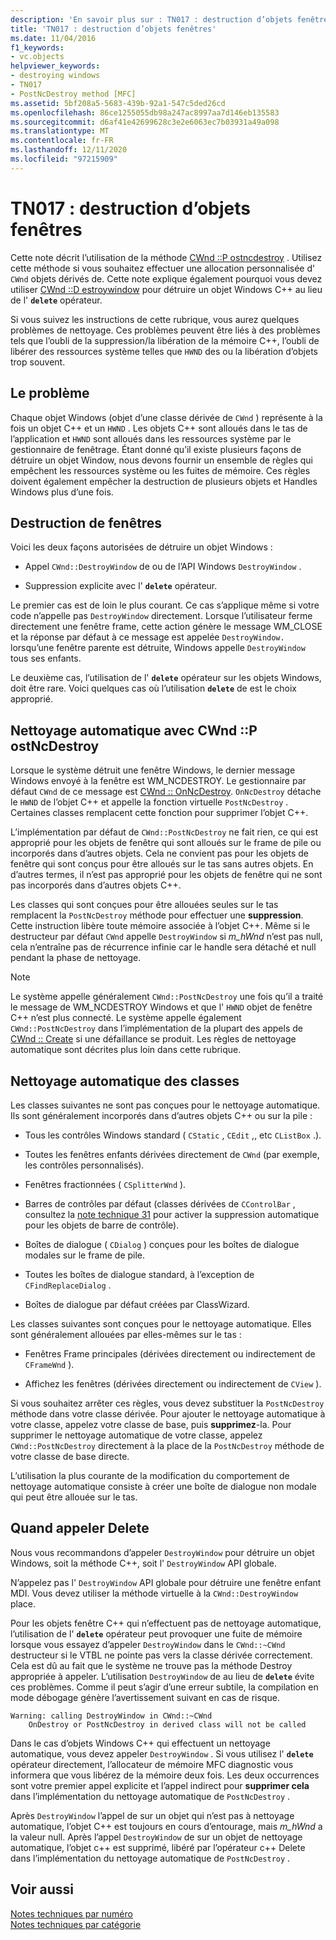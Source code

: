 ```yaml
---
description: 'En savoir plus sur : TN017 : destruction d’objets fenêtres'
title: 'TN017 : destruction d’objets fenêtres'
ms.date: 11/04/2016
f1_keywords:
- vc.objects
helpviewer_keywords:
- destroying windows
- TN017
- PostNcDestroy method [MFC]
ms.assetid: 5bf208a5-5683-439b-92a1-547c5ded26cd
ms.openlocfilehash: 86ce1255055db98a247ac8997aa7d146eb135583
ms.sourcegitcommit: d6af41e42699628c3e2e6063ec7b03931a49a098
ms.translationtype: MT
ms.contentlocale: fr-FR
ms.lasthandoff: 12/11/2020
ms.locfileid: "97215909"
---
```

# <a name="tn017-destroying-window-objects"></a>TN017 : destruction d’objets fenêtres

Cette note décrit l’utilisation de la méthode [CWnd ::P ostncdestroy](../mfc/reference/cwnd-class.md#postncdestroy) . Utilisez cette méthode si vous souhaitez effectuer une allocation personnalisée d' `CWnd` objets dérivés de. Cette note explique également pourquoi vous devez utiliser [CWnd ::D estroywindow](../mfc/reference/cwnd-class.md#destroywindow) pour détruire un objet Windows C++ au lieu de l' **`delete`** opérateur.

Si vous suivez les instructions de cette rubrique, vous aurez quelques problèmes de nettoyage. Ces problèmes peuvent être liés à des problèmes tels que l’oubli de la suppression/la libération de la mémoire C++, l’oubli de libérer des ressources système telles que `HWND` des ou la libération d’objets trop souvent.

## <a name="the-problem"></a>Le problème

Chaque objet Windows (objet d’une classe dérivée de `CWnd` ) représente à la fois un objet C++ et un `HWND` . Les objets C++ sont alloués dans le tas de l’application et `HWND` sont alloués dans les ressources système par le gestionnaire de fenêtrage. Étant donné qu’il existe plusieurs façons de détruire un objet Window, nous devons fournir un ensemble de règles qui empêchent les ressources système ou les fuites de mémoire. Ces règles doivent également empêcher la destruction de plusieurs objets et Handles Windows plus d’une fois.

## <a name="destroying-windows"></a>Destruction de fenêtres

Voici les deux façons autorisées de détruire un objet Windows :

- Appel `CWnd::DestroyWindow` de ou de l’API Windows `DestroyWindow` .

- Suppression explicite avec l' **`delete`** opérateur.

Le premier cas est de loin le plus courant. Ce cas s’applique même si votre code n’appelle pas `DestroyWindow` directement. Lorsque l’utilisateur ferme directement une fenêtre frame, cette action génère le message WM_CLOSE et la réponse par défaut à ce message est appelée `DestroyWindow.` lorsqu’une fenêtre parente est détruite, Windows appelle `DestroyWindow` tous ses enfants.

Le deuxième cas, l’utilisation de l' **`delete`** opérateur sur les objets Windows, doit être rare. Voici quelques cas où l’utilisation **`delete`** de est le choix approprié.

## <a name="auto-cleanup-with-cwndpostncdestroy"></a>Nettoyage automatique avec CWnd ::P ostNcDestroy

Lorsque le système détruit une fenêtre Windows, le dernier message Windows envoyé à la fenêtre est WM_NCDESTROY. Le gestionnaire par défaut `CWnd` de ce message est [CWnd :: OnNcDestroy](../mfc/reference/cwnd-class.md#onncdestroy). `OnNcDestroy` détache le `HWND` de l’objet C++ et appelle la fonction virtuelle `PostNcDestroy` . Certaines classes remplacent cette fonction pour supprimer l’objet C++.

L’implémentation par défaut de `CWnd::PostNcDestroy` ne fait rien, ce qui est approprié pour les objets de fenêtre qui sont alloués sur le frame de pile ou incorporés dans d’autres objets. Cela ne convient pas pour les objets de fenêtre qui sont conçus pour être alloués sur le tas sans autres objets. En d’autres termes, il n’est pas approprié pour les objets de fenêtre qui ne sont pas incorporés dans d’autres objets C++.

Les classes qui sont conçues pour être allouées seules sur le tas remplacent la `PostNcDestroy` méthode pour effectuer une **suppression**. Cette instruction libère toute mémoire associée à l’objet C++. Même si le destructeur par défaut `CWnd` appelle `DestroyWindow` si *m_hWnd* n’est pas null, cela n’entraîne pas de récurrence infinie car le handle sera détaché et null pendant la phase de nettoyage.

> [!NOTE]
> Le système appelle généralement `CWnd::PostNcDestroy` une fois qu’il a traité le message de WM_NCDESTROY Windows et que l' `HWND` objet de fenêtre C++ n’est plus connecté. Le système appelle également `CWnd::PostNcDestroy` dans l’implémentation de la plupart des appels de [CWnd :: Create](../mfc/reference/cwnd-class.md#create) si une défaillance se produit. Les règles de nettoyage automatique sont décrites plus loin dans cette rubrique.

## <a name="auto-cleanup-classes"></a>Nettoyage automatique des classes

Les classes suivantes ne sont pas conçues pour le nettoyage automatique. Ils sont généralement incorporés dans d’autres objets C++ ou sur la pile :

- Tous les contrôles Windows standard ( `CStatic` , `CEdit` ,, etc `CListBox` .).

- Toutes les fenêtres enfants dérivées directement de `CWnd` (par exemple, les contrôles personnalisés).

- Fenêtres fractionnées ( `CSplitterWnd` ).

- Barres de contrôles par défaut (classes dérivées de `CControlBar` , consultez la [note technique 31](../mfc/tn031-control-bars.md) pour activer la suppression automatique pour les objets de barre de contrôle).

- Boîtes de dialogue ( `CDialog` ) conçues pour les boîtes de dialogue modales sur le frame de pile.

- Toutes les boîtes de dialogue standard, à l’exception de `CFindReplaceDialog` .

- Boîtes de dialogue par défaut créées par ClassWizard.

Les classes suivantes sont conçues pour le nettoyage automatique. Elles sont généralement allouées par elles-mêmes sur le tas :

- Fenêtres Frame principales (dérivées directement ou indirectement de `CFrameWnd` ).

- Affichez les fenêtres (dérivées directement ou indirectement de `CView` ).

Si vous souhaitez arrêter ces règles, vous devez substituer la `PostNcDestroy` méthode dans votre classe dérivée. Pour ajouter le nettoyage automatique à votre classe, appelez votre classe de base, puis **supprimez**-la. Pour supprimer le nettoyage automatique de votre classe, appelez `CWnd::PostNcDestroy` directement à la place de la `PostNcDestroy` méthode de votre classe de base directe.

L’utilisation la plus courante de la modification du comportement de nettoyage automatique consiste à créer une boîte de dialogue non modale qui peut être allouée sur le tas.

## <a name="when-to-call-delete"></a>Quand appeler Delete

Nous vous recommandons d’appeler `DestroyWindow` pour détruire un objet Windows, soit la méthode C++, soit l' `DestroyWindow` API globale.

N’appelez pas l' `DestroyWindow` API globale pour détruire une fenêtre enfant MDI. Vous devez utiliser la méthode virtuelle à la `CWnd::DestroyWindow` place.

Pour les objets fenêtre C++ qui n’effectuent pas de nettoyage automatique, l’utilisation de l' **`delete`** opérateur peut provoquer une fuite de mémoire lorsque vous essayez d’appeler `DestroyWindow` dans le `CWnd::~CWnd` destructeur si le VTBL ne pointe pas vers la classe dérivée correctement. Cela est dû au fait que le système ne trouve pas la méthode Destroy appropriée à appeler. L’utilisation `DestroyWindow` de au lieu de **`delete`** évite ces problèmes. Comme il peut s’agir d’une erreur subtile, la compilation en mode débogage génère l’avertissement suivant en cas de risque.

```
Warning: calling DestroyWindow in CWnd::~CWnd
    OnDestroy or PostNcDestroy in derived class will not be called
```

Dans le cas d’objets Windows C++ qui effectuent un nettoyage automatique, vous devez appeler `DestroyWindow` . Si vous utilisez l' **`delete`** opérateur directement, l’allocateur de mémoire MFC diagnostic vous informera que vous libérez de la mémoire deux fois. Les deux occurrences sont votre premier appel explicite et l’appel indirect pour **supprimer cela** dans l’implémentation du nettoyage automatique de `PostNcDestroy` .

Après `DestroyWindow` l’appel de sur un objet qui n’est pas à nettoyage automatique, l’objet C++ est toujours en cours d’entourage, mais *m_hWnd* a la valeur null. Après l’appel `DestroyWindow` de sur un objet de nettoyage automatique, l’objet c++ est supprimé, libéré par l’opérateur c++ Delete dans l’implémentation du nettoyage automatique de `PostNcDestroy` .

## <a name="see-also"></a>Voir aussi

[Notes techniques par numéro](../mfc/technical-notes-by-number.md)<br/>
[Notes techniques par catégorie](../mfc/technical-notes-by-category.md)
